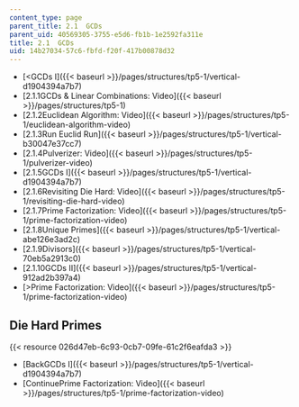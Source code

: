 ```yaml
---
content_type: page
parent_title: 2.1  GCDs
parent_uid: 40569305-3755-e5d6-fb1b-1e2592fa311e
title: 2.1  GCDs
uid: 14b27034-57c6-fbfd-f20f-417b00878d32
---
```


*   [\<GCDs I]({{< baseurl >}}/pages/structures/tp5-1/vertical-d1904394a7b7)
*   [2.1.1GCDs & Linear Combinations: Video]({{< baseurl >}}/pages/structures/tp5-1)
*   [2.1.2Euclidean Algorithm: Video]({{< baseurl >}}/pages/structures/tp5-1/euclidean-algorithm-video)
*   [2.1.3Run Euclid Run]({{< baseurl >}}/pages/structures/tp5-1/vertical-b30047e37cc7)
*   [2.1.4Pulverizer: Video]({{< baseurl >}}/pages/structures/tp5-1/pulverizer-video)
*   [2.1.5GCDs I]({{< baseurl >}}/pages/structures/tp5-1/vertical-d1904394a7b7)
*   [2.1.6Revisiting Die Hard: Video]({{< baseurl >}}/pages/structures/tp5-1/revisiting-die-hard-video)
*   [2.1.7Prime Factorization: Video]({{< baseurl >}}/pages/structures/tp5-1/prime-factorization-video)
*   [2.1.8Unique Primes]({{< baseurl >}}/pages/structures/tp5-1/vertical-abe126e3ad2c)
*   [2.1.9Divisors]({{< baseurl >}}/pages/structures/tp5-1/vertical-70eb5a2913c0)
*   [2.1.10GCDs II]({{< baseurl >}}/pages/structures/tp5-1/vertical-912ad2b397a4)
*   [\>Prime Factorization: Video]({{< baseurl >}}/pages/structures/tp5-1/prime-factorization-video)

Die Hard Primes
---------------

{{< resource 026d47eb-6c93-0cb7-09fe-61c2f6eafda3 >}}

*   [BackGCDs I]({{< baseurl >}}/pages/structures/tp5-1/vertical-d1904394a7b7)
*   [ContinuePrime Factorization: Video]({{< baseurl >}}/pages/structures/tp5-1/prime-factorization-video)